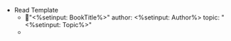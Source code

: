 - Read Template
	- 📕"<%setinput: BookTitle%>"
	  author: <%setinput: Author%>
	  topic: "<%setinput: Topic%>"
	-